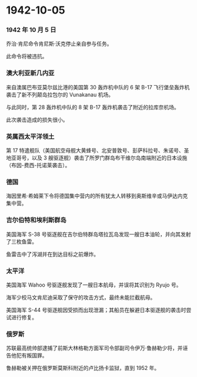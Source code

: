 # 1942-10-05

### 1942 年 10 月 5 日

乔治·肯尼命令肯尼斯·沃克停止亲自参与任务。

此命令将被违抗。

### 澳大利亚新几内亚

来自澳属巴布亚莫尔兹比港的美国第 30 轰炸机中队的 6 架 B-17
飞行堡垒轰炸机袭击了新不列颠岛拉包尔的 Vunakanau 机场。

与此同时，第 28 轰炸机中队的 8 架 B-17 轰炸机袭击了附近的拉库奈机场。

此次袭击造成的损失很小。

### 英属西太平洋领土

第 17
特遣舰队（美国航空母舰大黄蜂号、北安普敦号、彭萨科拉号、朱诺号、圣地亚哥号，以及
3
艘驱逐舰）袭击了所罗门群岛布干维尔岛南端附近的日本设施（布因-费西-托诺莱袭击）。

### 德国

海因里希·希姆莱下令将德国集中营内的所有犹太人转移到奥斯维辛或马伊达内克集中营。

### 吉尔伯特和埃利斯群岛

美国海军 S-38
号驱逐舰在吉尔伯特群岛塔拉瓦岛发现一艘日本油轮，并向其发射了三枚鱼雷。

鱼雷击中了泻湖并在到达目标之前爆炸。

### 太平洋

美国海军 Wahoo 号驱逐舰发现了一艘日本航母，并误将其识别为 Ryujo 号。

海军少校马文肯尼迪采取了保守的攻击方式，最终未能拦截航母。

美国海军 S-44
号驱逐舰因受损而出现泄漏；其船员在躲避日本驱逐舰的袭击时尝试进行修复。

### 俄罗斯

苏联最高统帅部逮捕了前斯大林格勒方面军司令部副司令伊万·鲁赫勒少将，并诬告他犯有叛国罪。

鲁赫勒被关押在俄罗斯莫斯科附近的卢比扬卡监狱，直到 1952 年。